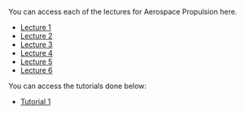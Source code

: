 You can access each of the lectures for Aerospace Propulsion here.

- [Lecture 1](./Lecture01.md)
- [Lecture 2](./Lecture02.md)
- [Lecture 3](./Lecture03.md)
- [Lecture 4](./Lecture04.md)
- [Lecture 5](./Lecture05.md)
- [Lecture 6](./Lecture06.md)

You can access the tutorials done below:

- [Tutorial 1](./Tutorial01.md)
